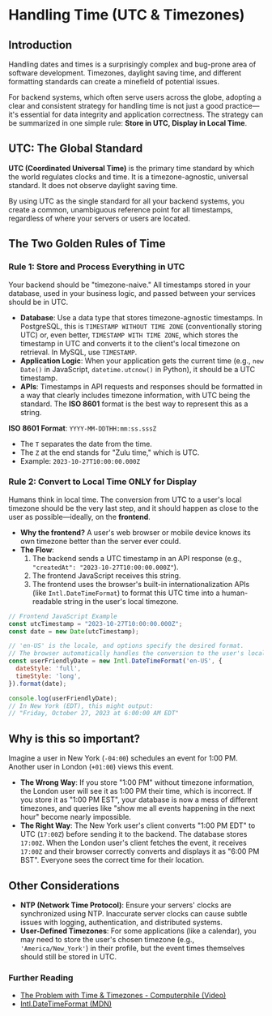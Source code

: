 # Handling Time (UTC & Timezones)

## Introduction

Handling dates and times is a surprisingly complex and bug-prone area of software development. Timezones, daylight saving time, and different formatting standards can create a minefield of potential issues.

For backend systems, which often serve users across the globe, adopting a clear and consistent strategy for handling time is not just a good practice—it's essential for data integrity and application correctness. The strategy can be summarized in one simple rule: **Store in UTC, Display in Local Time**.

## UTC: The Global Standard

**UTC (Coordinated Universal Time)** is the primary time standard by which the world regulates clocks and time. It is a timezone-agnostic, universal standard. It does not observe daylight saving time.

By using UTC as the single standard for all your backend systems, you create a common, unambiguous reference point for all timestamps, regardless of where your servers or users are located.

## The Two Golden Rules of Time

### Rule 1: Store and Process Everything in UTC

Your backend should be "timezone-naive." All timestamps stored in your database, used in your business logic, and passed between your services should be in UTC.

*   **Database**: Use a data type that stores timezone-agnostic timestamps. In PostgreSQL, this is `TIMESTAMP WITHOUT TIME ZONE` (conventionally storing UTC) or, even better, `TIMESTAMP WITH TIME ZONE`, which stores the timestamp in UTC and converts it to the client's local timezone on retrieval. In MySQL, use `TIMESTAMP`.
*   **Application Logic**: When your application gets the current time (e.g., `new Date()` in JavaScript, `datetime.utcnow()` in Python), it should be a UTC timestamp.
*   **APIs**: Timestamps in API requests and responses should be formatted in a way that clearly includes timezone information, with UTC being the standard. The **ISO 8601** format is the best way to represent this as a string.

**ISO 8601 Format**: `YYYY-MM-DDTHH:mm:ss.sssZ`
*   The `T` separates the date from the time.
*   The `Z` at the end stands for "Zulu time," which is UTC.
*   Example: `2023-10-27T10:00:00.000Z`

### Rule 2: Convert to Local Time ONLY for Display

Humans think in local time. The conversion from UTC to a user's local timezone should be the very last step, and it should happen as close to the user as possible—ideally, on the **frontend**.

*   **Why the frontend?** A user's web browser or mobile device knows its own timezone better than the server ever could.
*   **The Flow**:
    1.  The backend sends a UTC timestamp in an API response (e.g., `"createdAt": "2023-10-27T10:00:00.000Z"`).
    2.  The frontend JavaScript receives this string.
    3.  The frontend uses the browser's built-in internationalization APIs (like `Intl.DateTimeFormat`) to format this UTC time into a human-readable string in the user's local timezone.

```javascript
// Frontend JavaScript Example
const utcTimestamp = "2023-10-27T10:00:00.000Z";
const date = new Date(utcTimestamp);

// 'en-US' is the locale, and options specify the desired format.
// The browser automatically handles the conversion to the user's local timezone.
const userFriendlyDate = new Intl.DateTimeFormat('en-US', {
  dateStyle: 'full',
  timeStyle: 'long',
}).format(date);

console.log(userFriendlyDate); 
// In New York (EDT), this might output:
// "Friday, October 27, 2023 at 6:00:00 AM EDT"
```

## Why is this so important?

Imagine a user in New York (`-04:00`) schedules an event for 1:00 PM. Another user in London (`+01:00`) views this event.

*   **The Wrong Way**: If you store "1:00 PM" without timezone information, the London user will see it as 1:00 PM their time, which is incorrect. If you store it as "1:00 PM EST", your database is now a mess of different timezones, and queries like "show me all events happening in the next hour" become nearly impossible.
*   **The Right Way**: The New York user's client converts "1:00 PM EDT" to UTC (`17:00Z`) before sending it to the backend. The database stores `17:00Z`. When the London user's client fetches the event, it receives `17:00Z` and their browser correctly converts and displays it as "6:00 PM BST". Everyone sees the correct time for their location.

## Other Considerations

*   **NTP (Network Time Protocol)**: Ensure your servers' clocks are synchronized using NTP. Inaccurate server clocks can cause subtle issues with logging, authentication, and distributed systems.
*   **User-Defined Timezones**: For some applications (like a calendar), you may need to store the user's chosen timezone (e.g., `'America/New_York'`) in their profile, but the event times themselves should still be stored in UTC.

<div class="further-reading">
<h3>Further Reading</h3>
<ul>
  <li><a href="https://www.youtube.com/watch?v=-5wpm-gesOY" target="_blank" rel="noopener noreferrer">The Problem with Time & Timezones - Computerphile (Video)</a></li>
  <li><a href="https://developer.mozilla.org/en-US/docs/Web/JavaScript/Reference/Global_Objects/Intl/DateTimeFormat" target="_blank" rel="noopener noreferrer">Intl.DateTimeFormat (MDN)</a></li>
</ul>
</div>